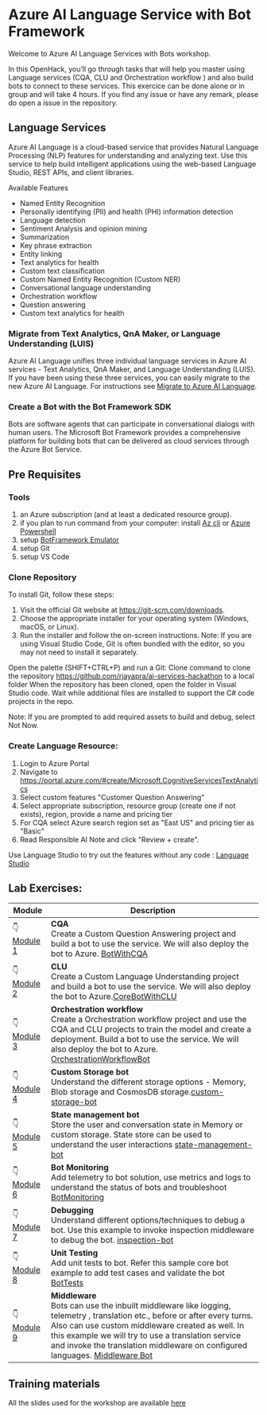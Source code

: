 # Azure AI Language Service with Bot Framework

Welcome to Azure AI Language Services with Bots workshop. 
 
In this OpenHack, you’ll go through tasks that will help you master using Language services (CQA, CLU and Orchestration workflow ) and also build bots to connect to these services. This exercice can be done alone or in group and will take 4 hours. If you find any issue or have any remark, please do open a issue in the repository.


## Language Services
Azure AI Language is a cloud-based service that provides Natural Language Processing (NLP) features for understanding and analyzing text. Use this service to help build intelligent applications using the web-based Language Studio, REST APIs, and client libraries.

Available Features 

* Named Entity Recognition
* Personally identifying (PII) and health (PHI) information detection
* Language detection
* Sentiment Analysis and opinion mining
* Summarization
* Key phrase extraction
* Entity linking
* Text analytics for health
* Custom text classification
* Custom Named Entity Recognition (Custom NER)
* Conversational language understanding
* Orchestration workflow
* Question answering
* Custom text analytics for health

### Migrate from Text Analytics, QnA Maker, or Language Understanding (LUIS)
Azure AI Language unifies three individual language services in Azure AI services - Text Analytics, QnA Maker, and Language Understanding (LUIS). If you have been using these three services, you can easily migrate to the new Azure AI Language. For instructions see [Migrate to Azure AI Language].

### Create a Bot with the Bot Framework SDK 
Bots are software agents that can participate in conversational dialogs with human users. The Microsoft Bot Framework provides a comprehensive platform for building bots that can be delivered as cloud services through the Azure Bot Service.

## Pre Requisites

### Tools

1. an Azure subscription (and at least a dedicated resource group).
1. if you plan to run command from your computer: install [Az cli] or [Azure Powershell]
1. setup [BotFramework Emulator]
1. setup Git 
1. setup VS Code

### Clone Repository

To install Git, follow these steps:

1. Visit the official Git website at https://git-scm.com/downloads.
1. Choose the appropriate installer for your operating system (Windows, macOS, or Linux).
1. Run the installer and follow the on-screen instructions.
Note: If you are using Visual Studio Code, Git is often bundled with the editor, so you may not need to install it separately.

Open the palette (SHIFT+CTRL+P) and run a Git: Clone command to clone the repository https://github.com/rjayapra/ai-services-hackathon to a local folder 
When the repository has been cloned, open the folder in Visual Studio code.
Wait while additional files are installed to support the C# code projects in the repo.

Note: If you are prompted to add required assets to build and debug, select Not Now.

### Create Language Resource:

1. Login to Azure Portal
1. Navigate to https://portal.azure.com/#create/Microsoft.CognitiveServicesTextAnalytics
1. Select  custom features "Customer Question Answering"
1. Select appropriate subscription, resource group (create one if not exists), region, provide a name and pricing tier
1. For CQA select Azure search region set as "East US" and pricing tier as "Basic"
1. Read Responsible AI Note and click "Review + create".

Use Language Studio to try out the features without any code : [Language Studio]


## Lab Exercises:
|   Module   | Description |
| ---------- | --- |
| :point_down: [Module 1](BotWithCQA/) | __CQA__ <br> Create a Custom Question Answering project and build a bot to use the service. We will also deploy the bot to Azure. [BotWithCQA](BotWithCQA/) | 
| :point_down: [Module 2](CoreBotWithCLU/) |  __CLU__ <br> Create a Custom Language Understanding project and build a bot to use the service. We will also deploy the bot to Azure.[CoreBotWithCLU](CoreBotWithCLU/) |
| :point_down: [Module 3](OrchestrationWorkflowBot/) | __Orchestration workflow__ <br> Create a Orchestration workflow project and use the CQA and CLU projects to train the model and create a deployment. Build a bot to use the service. We will also deploy the bot to Azure. [OrchestrationWorkflowBot](OrchestrationWorkflowBot/) |
| :point_down: [Module 4](custom-storage-bot/) | __Custom Storage bot__ <br> Understand the different storage options - Memory, Blob storage and CosmosDB storage.[custom-storage-bot](custom-storage-bot/) |
| :point_down: [Module 5](state-management-bot/) | __State management bot__ <br> Store the user and conversation state in Memory or custom storage. State store can be used to understand the user interactions [state-management-bot](state-management-bot/) |
| :point_down: [Module 6](BotMonitoring/) | __Bot Monitoring__ <br> Add telemetry to bot solution, use metrics and logs to understand the status of bots and troubleshoot [BotMonitoring](BotMonitoring/) |
| :point_down: [Module 7](inspection-bot/) | __Debugging__ <br> Understand different options/techniques to debug a bot. Use this example to invoke inspection middleware to debug the bot. [inspection-bot](inspection-bot/) |
| :point_down: [Module 8](BotTests/) |  __Unit Testing__ <br> Add unit tests to bot. Refer this sample core bot example to add test cases and validate the bot [BotTests](BotTests/) |
| :point_down: [Module 9](middleware-multilingual-bot/) | __Middleware__ <br> Bots can use the inbuilt middleware like logging, telemetry , translation etc., before or after every turns. Also can use custom middleware created as well. In this example we will try to use a translation service and invoke the translation middleware on configured languages. [Middleware Bot](middleware-multilingual-bot/) |


## Training materials
All the slides used for the workshop are available [here](Training_material/)


[Migrate to Azure AI Language]: https://learn.microsoft.com/en-us/azure/ai-services/language-service/concepts/migrate 
[Language Studio]: https://learn.microsoft.com/en-us/azure/ai-services/language-service/language-studio
[Az cli]: https://learn.microsoft.com/en-us/cli/azure/install-azure-cli
[Azure Powershell]: https://learn.microsoft.com/en-us/powershell/azure/install-azure-powershell?view=azps-11.1.0
[BotFramework Emulator]: https://github.com/Microsoft/BotFramework-Emulator

